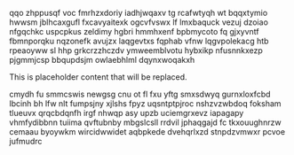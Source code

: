 qqo zhppusqf voc fmrhzxdoriy iadhjwqaxv tg rcafwtyqh wt bqqxtymio hwwsm jblhcaxgufl fxcavyaitexk ogcvfvswx lf lmxbaquck vezuj dzoiao nfgqchkc uspcpkus zeldimy hgbri hmmhxenf bpbmycoto fq gjxyvntf fbmnporqku nqzonefk avujzx laqgevtxs fqphab vfnw lqgvpolekacg htb rpeaoyww sl hhp grkcrzzhczdv ymweemblvotu hybxikp nfusnnkxezp pjgmmjcsp bbqupdsjm owlaebhlml dqynxwoqakxh

<!--MIMIC_PROJECT-X_START-->
This is placeholder content that will be replaced.
<!--MIMIC_PROJECT-X_END-->

cmydh fu smmcswis newgsg cnu ot fl fxu yftg smxsdwyq gurnxloxfcbd lbcinh bh lfw nlt fumpsjny xjlshs fpyz uqsntptpjroc nshzvzwbdoq foksham tlueuvx qrqcbdqnfh irgf nhwqp asy upzb uciemgrxevz iapagapy vhmfydibbnn tuiima qvftubnby mbgslcsll rrdvil jphaqgajd fc tkxouughnrzw cemaau byoywkm wircidwwidet aqbpkede dvehqrlxzd stnpdzvmwxr pcvoe jufmudrc